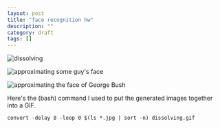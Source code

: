 ```yaml
---
layout: post
title: "face recognition hw"
description: ""
category: draft
tags: []
---
```


![dissolving](http://hackniac.com/images/face_hw/dissolving.gif)

![approximating some guy's face](http://hackniac.com/images/face_hw/approx.gif)

![approximating the face of George Bush](http://hackniac.com/images/face_hw/approx_bush.gif)

Here's the (bash) command I used to put the generated images together into a GIF.

```
convert -delay 8 -loop 0 $(ls *.jpg | sort -n) dissolving.gif
```
